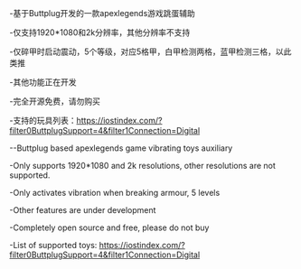 -基于Buttplug开发的一款apexlegends游戏跳蛋辅助

-仅支持1920*1080和2k分辨率，其他分辨率不支持

-仅碎甲时启动震动，5个等级，对应5格甲，白甲检测两格，蓝甲检测三格，以此类推

-其他功能正在开发

-完全开源免费，请勿购买

-支持的玩具列表：https://iostindex.com/?filter0ButtplugSupport=4&filter1Connection=Digital



--Buttplug based apexlegends game vibrating toys auxiliary

-Only supports 1920*1080 and 2k resolutions, other resolutions are not supported.

-Only activates vibration when breaking armour, 5 levels

-Other features are under development

-Completely open source and free, please do not buy

-List of supported toys: https://iostindex.com/?filter0ButtplugSupport=4&filter1Connection=Digital
